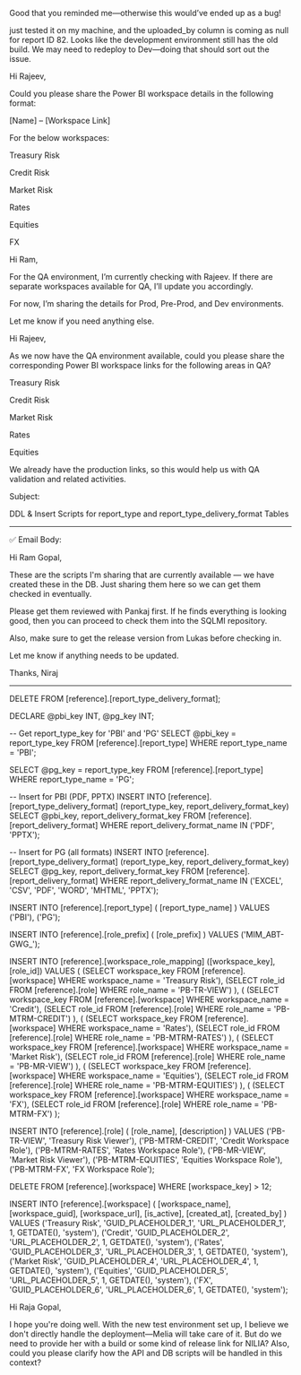 Good that you reminded me—otherwise this would’ve ended up as a bug!





just tested it on my machine, and the uploaded_by column is coming as null for report ID 82. Looks like the development environment still has the old build. We may need to redeploy to Dev—doing that should sort out the issue.





Hi Rajeev,

Could you please share the Power BI workspace details in the following format:

[Name] – [Workspace Link]

For the below workspaces:

Treasury Risk

Credit Risk

Market Risk

Rates

Equities

FX





Hi Ram,

For the QA environment, I’m currently checking with Rajeev. If there are separate workspaces available for QA, I’ll update you accordingly.

For now, I’m sharing the details for Prod, Pre-Prod, and Dev environments.

Let me know if you need anything else.





Hi Rajeev,

As we now have the QA environment available, could you please share the corresponding Power BI workspace links for the following areas in QA?

Treasury Risk

Credit Risk

Market Risk

Rates

Equities


We already have the production links, so this would help us with QA validation and related activities.



Subject:

DDL & Insert Scripts for report_type and report_type_delivery_format Tables


---

✅ Email Body:

Hi Ram Gopal,

These are the scripts I'm sharing that are currently available — we have created these in the DB. Just sharing them here so we can get them checked in eventually.

Please get them reviewed with Pankaj first. If he finds everything is looking good, then you can proceed to check them into the SQLMI repository.

Also, make sure to get the release version from Lukas before checking in.

Let me know if anything needs to be updated.

Thanks,
Niraj


---




DELETE FROM [reference].[report_type_delivery_format];





DECLARE @pbi_key INT, @pg_key INT;

-- Get report_type_key for 'PBI' and 'PG'
SELECT @pbi_key = report_type_key
FROM [reference].[report_type]
WHERE report_type_name = 'PBI';

SELECT @pg_key = report_type_key
FROM [reference].[report_type]
WHERE report_type_name = 'PG';

-- Insert for PBI (PDF, PPTX)
INSERT INTO [reference].[report_type_delivery_format] (report_type_key, report_delivery_format_key)
SELECT @pbi_key, report_delivery_format_key
FROM [reference].[report_delivery_format]
WHERE report_delivery_format_name IN ('PDF', 'PPTX');

-- Insert for PG (all formats)
INSERT INTO [reference].[report_type_delivery_format] (report_type_key, report_delivery_format_key)
SELECT @pg_key, report_delivery_format_key
FROM [reference].[report_delivery_format]
WHERE report_delivery_format_name IN ('EXCEL', 'CSV', 'PDF', 'WORD', 'MHTML', 'PPTX');







INSERT INTO [reference].[report_type] (
    [report_type_name]
)
VALUES
('PBI'),
('PG');



INSERT INTO [reference].[role_prefix] (
    [role_prefix]
)
VALUES
('MIM_ABT-GWG_');




INSERT INTO [reference].[workspace_role_mapping] ([workspace_key], [role_id])
VALUES
(
    (SELECT workspace_key FROM [reference].[workspace] WHERE workspace_name = 'Treasury Risk'),
    (SELECT role_id FROM [reference].[role] WHERE role_name = 'PB-TR-VIEW')
),
(
    (SELECT workspace_key FROM [reference].[workspace] WHERE workspace_name = 'Credit'),
    (SELECT role_id FROM [reference].[role] WHERE role_name = 'PB-MTRM-CREDIT')
),
(
    (SELECT workspace_key FROM [reference].[workspace] WHERE workspace_name = 'Rates'),
    (SELECT role_id FROM [reference].[role] WHERE role_name = 'PB-MTRM-RATES')
),
(
    (SELECT workspace_key FROM [reference].[workspace] WHERE workspace_name = 'Market Risk'),
    (SELECT role_id FROM [reference].[role] WHERE role_name = 'PB-MR-VIEW')
),
(
    (SELECT workspace_key FROM [reference].[workspace] WHERE workspace_name = 'Equities'),
    (SELECT role_id FROM [reference].[role] WHERE role_name = 'PB-MTRM-EQUITIES')
),
(
    (SELECT workspace_key FROM [reference].[workspace] WHERE workspace_name = 'FX'),
    (SELECT role_id FROM [reference].[role] WHERE role_name = 'PB-MTRM-FX')
);








INSERT INTO [reference].[role] (
    [role_name],
    [description]
)
VALUES
('PB-TR-VIEW',       'Treasury Risk Viewer'),
('PB-MTRM-CREDIT',   'Credit Workspace Role'),
('PB-MTRM-RATES',    'Rates Workspace Role'),
('PB-MR-VIEW',       'Market Risk Viewer'),
('PB-MTRM-EQUITIES', 'Equities Workspace Role'),
('PB-MTRM-FX',       'FX Workspace Role');





DELETE FROM [reference].[workspace]
WHERE [workspace_key] > 12;



INSERT INTO [reference].[workspace] (
    [workspace_name],
    [workspace_guid],
    [workspace_url],
    [is_active],
    [created_at],
    [created_by]
)
VALUES
('Treasury Risk', 'GUID_PLACEHOLDER_1', 'URL_PLACEHOLDER_1', 1, GETDATE(), 'system'),
('Credit',        'GUID_PLACEHOLDER_2', 'URL_PLACEHOLDER_2', 1, GETDATE(), 'system'),
('Rates',         'GUID_PLACEHOLDER_3', 'URL_PLACEHOLDER_3', 1, GETDATE(), 'system'),
('Market Risk',   'GUID_PLACEHOLDER_4', 'URL_PLACEHOLDER_4', 1, GETDATE(), 'system'),
('Equities',      'GUID_PLACEHOLDER_5', 'URL_PLACEHOLDER_5', 1, GETDATE(), 'system'),
('FX',            'GUID_PLACEHOLDER_6', 'URL_PLACEHOLDER_6', 1, GETDATE(), 'system');







Hi Raja Gopal,

I hope you're doing well. With the new test environment set up, I believe we don't directly handle the deployment—Melia will take care of it. But do we need to provide her with a build or some kind of release link for NILIA? Also, could you please clarify how the API and DB scripts will be handled in this context?